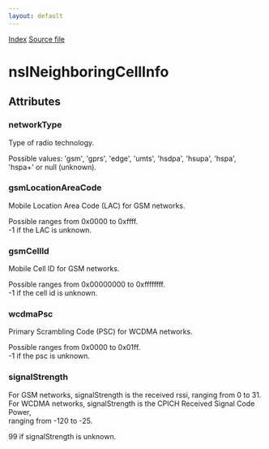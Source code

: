 ```yaml
---
layout: default
---
```

<div id='links'><a href="../index.html">Index</a>
<a href="http://dxr.mozilla.org/mozilla-central/source/dom/mobileconnection/interfaces/nsINeighboringCellInfo.idl">Source file</a>
</div>

# nsINeighboringCellInfo #

## Attributes ##

### networkType ###
  
Type of radio technology.  
  
Possible values: 'gsm', 'gprs', 'edge', 'umts', 'hsdpa', 'hsupa', 'hspa',  
                 'hspa+' or null (unknown).  
  

### gsmLocationAreaCode ###
  
Mobile Location Area Code (LAC) for GSM networks.  
  
Possible ranges from 0x0000 to 0xffff.  
-1 if the LAC is unknown.  
  

### gsmCellId ###
  
Mobile Cell ID for GSM networks.  
  
Possible ranges from 0x00000000 to 0xffffffff.  
-1 if the cell id is unknown.  
  

### wcdmaPsc ###
  
Primary Scrambling Code (PSC) for WCDMA networks.  
  
Possible ranges from 0x0000 to 0x01ff.  
-1 if the psc is unknown.  
  

### signalStrength ###
  
For GSM networks, signalStrength is the received rssi, ranging from 0 to 31.  
For WCDMA networks, signalStrength is the CPICH Received Signal Code Power,  
ranging from -120 to -25.  
  
99 if signalStrength is unknown.  
  
